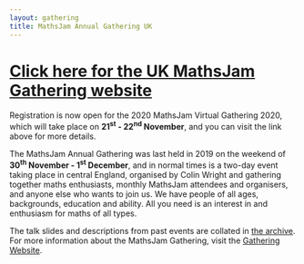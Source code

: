 ```yaml
---
layout: gathering
title: MathsJam Annual Gathering UK
---
```


# [Click here for the UK MathsJam Gathering website](https://www.solipsys.co.uk/cgi-bin/MJ_Wiki.py)

Registration is now open for the 2020 MathsJam Virtual Gathering 2020, which will take place on **21<sup>st</sup> - 22<sup>nd</sup> November**, and you can visit the link above for more details.

The MathsJam Annual Gathering was last held in 2019 on the weekend of **30<sup>th</sup> November - 1<sup>st</sup> December**, and in normal times is a two-day event taking place in central England, organised by Colin Wright and gathering together maths enthusiasts, monthly MathsJam attendees and organisers, and anyone else who wants to join us. We have people of all ages, backgrounds, education and ability. All you need is an interest in and enthusiasm for maths of all types.

The talk slides and descriptions from past events are collated in [the archive](archive). For more information about the MathsJam Gathering, visit the [Gathering Website](https://www.solipsys.co.uk/cgi-bin/MJ_Wiki.py).
